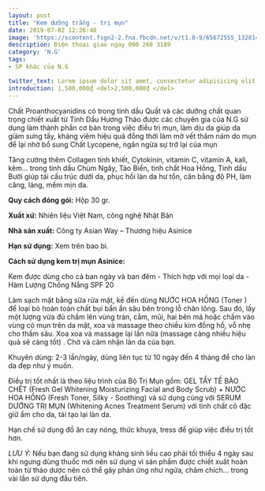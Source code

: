 ```yaml
---
layout: post
title: "Kem dưỡng trắng - trị mụn"
date: 2019-07-02 12:26:40
image: 'https://scontent.fsgn2-2.fna.fbcdn.net/v/t1.0-9/65672555_1328144250673010_3074811029016805376_n.jpg?_nc_cat=100&_nc_oc=AQkD3jv-IdkrXg8v4aGFP7Bvs2mP-voTiDxlWJvUIp-giJA6NKn83-w_FIB0MwmrDqg&_nc_ht=scontent.fsgn2-2.fna&oh=e6e7276327a114acf039bf7ba7f254ba&oe=5DB18D09'
description: Điện thoại giao ngay 090 268 3189
category: 'N.G'
tags:
- SP khác của N.G

twitter_text: Lorem ipsum dolor sit amet, consectetur adipisicing elit.
introduction: 1,500,000₫ <del>2,500,000₫ </del>
---
```


Chất Proanthocyanidins có trong tinh dầu Quất và các dưỡng chất quan trọng chiết xuất từ Tinh Dầu Hương Thảo được các chuyên gia của N.G sử dụng làm thành phần cơ bản trong việc điều trị mụn, làm dịu da giúp da giảm sưng tấy, kháng viêm hiệu quả đồng thời làm mờ vết thâm nám do mụn để lại nhờ bổ sung Chất Lycopene, ngăn ngừa sự trở lại của mụn

Tăng cường thêm Collagen tinh khiết, Cytokinin, vitamin C, vitamin A, kali, kẽm... trong tinh dầu Chùm Ngây, Tảo Biển, tinh chất Hoa Hồng, Tinh dầu Bưởi giúp tái cấu trúc dưới da, phục hồi làn da hư tổn, cân bằng độ PH, làm căng, láng, mềm mịn da.

**Quy cách đóng gói:** Hộp 30 gr.

**Xuất xứ:** Nhiên liệu Việt Nam, công nghệ Nhật Bản

**Nhà sản xuất:** Công ty Asian Way – Thương hiệu Asinice 

**Hạn sử dụng:** Xem trên bao bì.

**Cách sử dụng kem trị mụn Asinice:**

Kem được dùng cho cả ban ngày và ban đêm - Thích hợp với mọi loại da - Hàm Lượng Chống Nắng SPF 20

Làm sạch mặt bằng sữa rửa mặt, kế đến dùng NƯỚC HOA HỒNG (Toner ) để loại bỏ hoàn toàn chất bụi bẩn ẩn sâu bên trong lỗ chân lông. Sau đó, lấy một lượng vừa đủ chấm lên vùng trán, cằm, mũi, hai bên má hoặc chấm vào vùng có mụn trên da mặt, xoa và massage theo chiều kim đồng hồ, vỗ nhẹ cho thấm sâu. Xoa xoa và massage lại lần nữa (massage càng nhiều hiệu quả sẽ càng tốt) . Chờ và cảm nhận làn da của bạn.

Khuyên dùng: 2-3 lần/ngày, dùng liên tục từ 10 ngày đến 4 tháng để cho làn da đẹp như ý muốn.

Điều trị tốt nhất là theo liệu trình của Bộ Trị Mụn gồm: GEL TẨY TẾ BÀO CHẾT (Fresh Gel Whitening Moisturizing Facial and Body Scrub) + NƯỚC HOA HỒNG (Fresh Toner, Silky -  Soothing) và sử dụng cùng với SERUM DƯỠNG TRỊ MỤN (Whitening Acnes Treatment Serum) với tinh chất cô đặc giữ ẩm cho da, tái tạo lại làn da.

Hạn chế sử dụng đồ ăn cay nóng, thức khuya, tress để giúp việc điều trị tốt hơn. 

*LƯU Ý:* Nếu bạn đang sử dụng kháng sinh liều cao phải tối thiểu 4 ngày sau khi ngưng dùng thuốc mới nên sử dụng vì sản phẩm được chiết xuất hoàn toàn từ thảo dược nên có thể gây phản ứng như ngứa, châm chích... trong vài lần sử dụng đầu tiên.